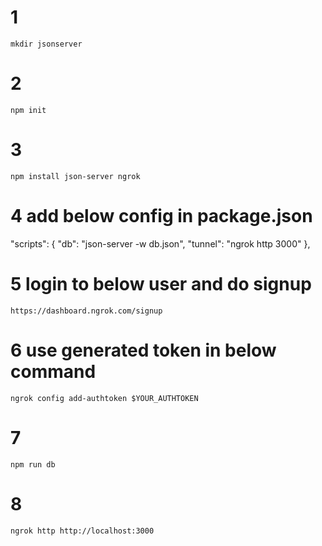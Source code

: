 # 1
    mkdir jsonserver
# 2
    npm init
# 3
    npm install json-server ngrok

# 4 add below config in package.json
  "scripts": {
    "db": "json-server -w db.json",
    "tunnel": "ngrok http 3000"
  },

# 5 login to below user and do signup
    https://dashboard.ngrok.com/signup
# 6 use generated token in below command
    ngrok config add-authtoken $YOUR_AUTHTOKEN
# 7
    npm run db
# 8
    ngrok http http://localhost:3000